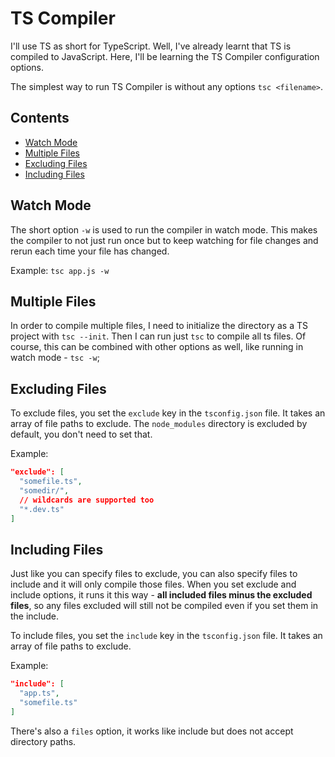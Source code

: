 # TS Compiler

I'll use TS as short for TypeScript. Well, I've already learnt that TS is compiled to JavaScript. Here, I'll be learning the TS Compiler configuration options.

The simplest way to run TS Compiler is without any options `tsc <filename>`.

## Contents

- [Watch Mode](#watch-mode)
- [Multiple Files](#multiple-files)
- [Excluding Files](#excluding-files)
- [Including Files](#including-files)

## Watch Mode

The short option `-w` is used to run the compiler in watch mode. This makes the compiler to not just run once but to keep watching for file changes and rerun each time your file has changed.

Example: `tsc app.js -w`

## Multiple Files

In order to compile multiple files, I need to initialize the directory as a TS project with `tsc --init`. Then I can run just `tsc` to compile all ts files. Of course, this can be combined with other options as well, like running in watch mode - `tsc -w`;

## Excluding Files

To exclude files, you set the `exclude` key in the `tsconfig.json` file. It takes an array of file paths to exclude. The `node_modules` directory is excluded by default, you don't need to set that.

Example:

```json
"exclude": [
  "somefile.ts",
  "somedir/",
  // wildcards are supported too
  "*.dev.ts"
]
```

## Including Files

Just like you can specify files to exclude, you can also specify files to include and it will only compile those files. When you set exclude and include options, it runs it this way - **all included files minus the excluded files**, so any files excluded will still not be compiled even if you set them in the include.

To include files, you set the `include` key in the `tsconfig.json` file. It takes an array of file paths to exclude.

Example:

```json
"include": [
  "app.ts",
  "somefile.ts"
]
```

There's also a `files` option, it works like include but does not accept directory paths.
